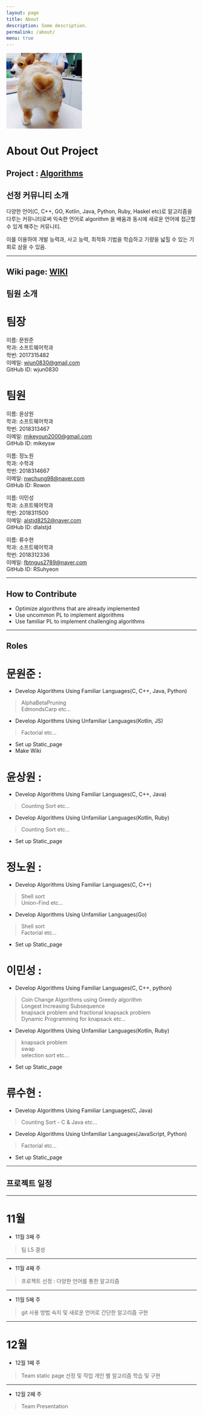 ```yaml
---
layout: page
title: About
description: Some description.
permalink: /about/
menu: true
---
```


<img class="img-rounded" src="https://raw.githubusercontent.com/19-2-SKKU-OSS/2019-2-OSS-L5/master/assets/img/uploads/WJ.jpg" alt="TeamL5" width="200">


# About Out Project

## Project : [Algorithms](https://github.com/Thuva4/Algorithms)

## 선정 커뮤니티 소개  
다양한 언어(C, C++, GO, Kotlin, Java, Python, Ruby, Haskel etc)로
알고리즘을 다루는 커뮤니티로써 익숙한 언어로 algorithm 을 배움과 동시에 새로운 언어에 접근할 수 있게 해주는 커뮤니티.

이를 이용하여 개발 능력과, 사고 능력, 최적화 기법을 학습하고 기량을 넓힐 수 있는 기회로 삼을 수 있음.

-----------
## Wiki page: [WIKI](https://github.com/19-2-SKKU-OSS/2019-2-OSS-L5/wiki)

## 팀원 소개

# 팀장
이름: 문원준  
학과: 소프트웨어학과   
학번: 2017315482  
이메일: wjun0830@gmail.com  
GitHub ID: wjun0830  

# 팀원
이름:  윤상원  
학과: 소프트웨어학과  
학번:  2018313467  
이메일:  mikeyoun2000@gmail.com  
GitHub ID:  mikeysw  

이름: 정노원  
학과: 수학과  
학번: 2018314667   
이메일: nwchung98@naver.com  
GitHub ID: Rowon  

이름: 이민성  
학과: 소프트웨어학과  
학번: 2018311500  
이메일: alstjd8252@naver.com  
GitHub ID: dlalstjd  

이름: 류수현  
학과: 소프트웨어학과  
학번: 2018312336  
이메일: fbtngus2789@naver.com  
GitHub ID: RSuhyeon  


-------------

## How to Contribute

* Optimize algorithms that are already implemented
* Use uncommon PL to implement algorithms
* Use familiar PL to implement challenging algorithms

-----------

## Roles

# 문원준 : 
* Develop Algorithms Using Familiar Languages(C, C++, Java, Python) 

> AlphaBetaPruning  
> EdmondsCarp  etc...

* Develop Algorithms Using Unfamiliar Languages(Kotlin, JS)

> Factorial etc...

* Set up Static_page 
* Make Wiki  
    
# 윤상원 :
* Develop Algorithms Using Familiar Languages(C, C++, Java) 

> Counting Sort etc...

* Develop Algorithms Using Unfamiliar Languages(Kotlin, Ruby)

> Counting Sort etc...

* Set up Static_page  

# 정노원 :
* Develop Algorithms Using Familiar Languages(C, C++) 

> Shell sort  
> Union-Find  etc...

* Develop Algorithms Using Unfamiliar Languages(Go)

> Shell sort  
> Factorial etc...

* Set up Static_page  

# 이민성 :
* Develop Algorithms Using Familiar Languages(C, C++, python) 

> Coin Change Algorithms using Greedy algorithm  
> Longest Increasing Subsequence  
> knapsack problem and fractional knapsack problem  
> Dynamic Programming for knapsack etc...  

* Develop Algorithms Using Unfamiliar Languages(Kotlin, Ruby)

> knapsack problem  
> swap   
> selection sort etc...  
* Set up Static_page  

# 류수현 :
* Develop Algorithms Using Familiar Languages(C, Java) 

> Counting Sort - C & Java   etc...

* Develop Algorithms Using Unfamiliar Languages(JavaScript, Python)

> Factorial etc...

* Set up Static_page 

---------------

## 프로젝트 일정

***

# 11월
* 11월 3째 주
> 팀 L5 결성

***

* 11월 4째 주
> 프로젝트 선정 : 다양한 언어를 통한 알고리즘

***

* 11월 5째 주
> git 사용 방법 숙지 및 새로운 언어로 간단한 알고리즘 구현


***

# 12월

* 12월 1째 주
> Team static page 선정 및 작업
> 개인 별 알고리즘 학습 및 구현

***

* 12월 2째 주
> Team Presentation


